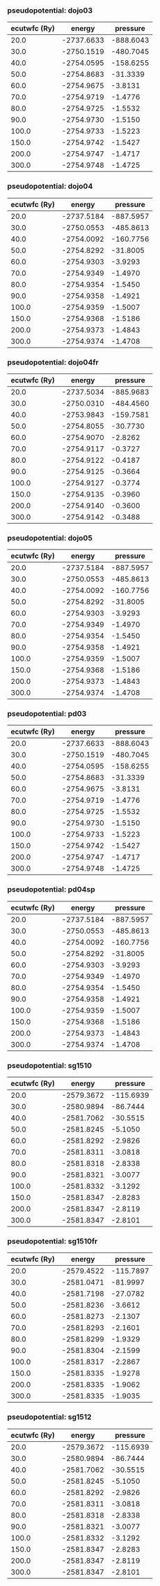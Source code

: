 ### pseudopotential: dojo03
| ecutwfc (Ry) | energy | pressure | 
| --- | --- | --- | 
| 20.0 | -2737.6633| -888.6043|
| 30.0 | -2750.1519| -480.7045|
| 40.0 | -2754.0595| -158.6255|
| 50.0 | -2754.8683| -31.3339|
| 60.0 | -2754.9675| -3.8131|
| 70.0 | -2754.9719| -1.4776|
| 80.0 | -2754.9725| -1.5532|
| 90.0 | -2754.9730| -1.5150|
| 100.0 | -2754.9733| -1.5223|
| 150.0 | -2754.9742| -1.5427|
| 200.0 | -2754.9747| -1.4717|
| 300.0 | -2754.9748| -1.4725|

### pseudopotential: dojo04
| ecutwfc (Ry) | energy | pressure | 
| --- | --- | --- | 
| 20.0 | -2737.5184| -887.5957|
| 30.0 | -2750.0553| -485.8613|
| 40.0 | -2754.0092| -160.7756|
| 50.0 | -2754.8292| -31.8005|
| 60.0 | -2754.9303| -3.9293|
| 70.0 | -2754.9349| -1.4970|
| 80.0 | -2754.9354| -1.5450|
| 90.0 | -2754.9358| -1.4921|
| 100.0 | -2754.9359| -1.5007|
| 150.0 | -2754.9368| -1.5186|
| 200.0 | -2754.9373| -1.4843|
| 300.0 | -2754.9374| -1.4708|

### pseudopotential: dojo04fr
| ecutwfc (Ry) | energy | pressure | 
| --- | --- | --- | 
| 20.0 | -2737.5034| -885.9683|
| 30.0 | -2750.0310| -484.4560|
| 40.0 | -2753.9843| -159.7581|
| 50.0 | -2754.8055| -30.7730|
| 60.0 | -2754.9070| -2.8262|
| 70.0 | -2754.9117| -0.3727|
| 80.0 | -2754.9122| -0.4187|
| 90.0 | -2754.9125| -0.3664|
| 100.0 | -2754.9127| -0.3774|
| 150.0 | -2754.9135| -0.3960|
| 200.0 | -2754.9140| -0.3600|
| 300.0 | -2754.9142| -0.3488|

### pseudopotential: dojo05
| ecutwfc (Ry) | energy | pressure | 
| --- | --- | --- | 
| 20.0 | -2737.5184| -887.5957|
| 30.0 | -2750.0553| -485.8613|
| 40.0 | -2754.0092| -160.7756|
| 50.0 | -2754.8292| -31.8005|
| 60.0 | -2754.9303| -3.9293|
| 70.0 | -2754.9349| -1.4970|
| 80.0 | -2754.9354| -1.5450|
| 90.0 | -2754.9358| -1.4921|
| 100.0 | -2754.9359| -1.5007|
| 150.0 | -2754.9368| -1.5186|
| 200.0 | -2754.9373| -1.4843|
| 300.0 | -2754.9374| -1.4708|

### pseudopotential: pd03
| ecutwfc (Ry) | energy | pressure | 
| --- | --- | --- | 
| 20.0 | -2737.6633| -888.6043|
| 30.0 | -2750.1519| -480.7045|
| 40.0 | -2754.0595| -158.6255|
| 50.0 | -2754.8683| -31.3339|
| 60.0 | -2754.9675| -3.8131|
| 70.0 | -2754.9719| -1.4776|
| 80.0 | -2754.9725| -1.5532|
| 90.0 | -2754.9730| -1.5150|
| 100.0 | -2754.9733| -1.5223|
| 150.0 | -2754.9742| -1.5427|
| 200.0 | -2754.9747| -1.4717|
| 300.0 | -2754.9748| -1.4725|

### pseudopotential: pd04sp
| ecutwfc (Ry) | energy | pressure | 
| --- | --- | --- | 
| 20.0 | -2737.5184| -887.5957|
| 30.0 | -2750.0553| -485.8613|
| 40.0 | -2754.0092| -160.7756|
| 50.0 | -2754.8292| -31.8005|
| 60.0 | -2754.9303| -3.9293|
| 70.0 | -2754.9349| -1.4970|
| 80.0 | -2754.9354| -1.5450|
| 90.0 | -2754.9358| -1.4921|
| 100.0 | -2754.9359| -1.5007|
| 150.0 | -2754.9368| -1.5186|
| 200.0 | -2754.9373| -1.4843|
| 300.0 | -2754.9374| -1.4708|

### pseudopotential: sg1510
| ecutwfc (Ry) | energy | pressure | 
| --- | --- | --- | 
| 20.0 | -2579.3672| -115.6939|
| 30.0 | -2580.9894| -86.7444|
| 40.0 | -2581.7062| -30.5515|
| 50.0 | -2581.8245| -5.1050|
| 60.0 | -2581.8292| -2.9826|
| 70.0 | -2581.8311| -3.0818|
| 80.0 | -2581.8318| -2.8338|
| 90.0 | -2581.8321| -3.0077|
| 100.0 | -2581.8332| -3.1292|
| 150.0 | -2581.8347| -2.8283|
| 200.0 | -2581.8347| -2.8119|
| 300.0 | -2581.8347| -2.8101|

### pseudopotential: sg1510fr
| ecutwfc (Ry) | energy | pressure | 
| --- | --- | --- | 
| 20.0 | -2579.4522| -115.7897|
| 30.0 | -2581.0471| -81.9997|
| 40.0 | -2581.7198| -27.0782|
| 50.0 | -2581.8236| -3.6612|
| 60.0 | -2581.8273| -2.1307|
| 70.0 | -2581.8293| -2.1601|
| 80.0 | -2581.8299| -1.9329|
| 90.0 | -2581.8304| -2.1599|
| 100.0 | -2581.8317| -2.2867|
| 150.0 | -2581.8335| -1.9278|
| 200.0 | -2581.8335| -1.9062|
| 300.0 | -2581.8335| -1.9035|

### pseudopotential: sg1512
| ecutwfc (Ry) | energy | pressure | 
| --- | --- | --- | 
| 20.0 | -2579.3672| -115.6939|
| 30.0 | -2580.9894| -86.7444|
| 40.0 | -2581.7062| -30.5515|
| 50.0 | -2581.8245| -5.1050|
| 60.0 | -2581.8292| -2.9826|
| 70.0 | -2581.8311| -3.0818|
| 80.0 | -2581.8318| -2.8338|
| 90.0 | -2581.8321| -3.0077|
| 100.0 | -2581.8332| -3.1292|
| 150.0 | -2581.8347| -2.8283|
| 200.0 | -2581.8347| -2.8119|
| 300.0 | -2581.8347| -2.8101|

